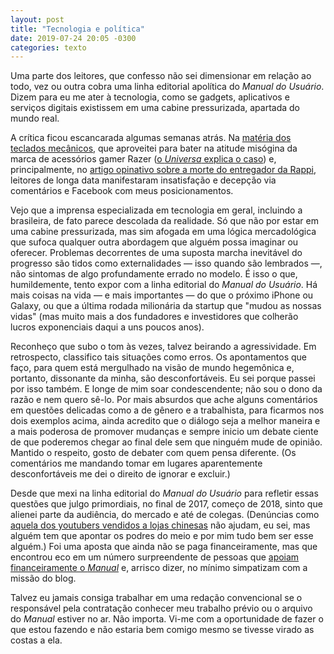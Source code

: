 ```yaml
---
layout: post
title: "Tecnologia e política"
date: 2019-07-24 20:05 -0300
categories: texto
---
```

Uma parte dos leitores, que confesso não sei dimensionar em relação ao todo, vez ou outra cobra uma linha editorial apolítica do _Manual do Usuário_. Dizem para eu me ater à tecnologia, como se gadgets, aplicativos e serviços digitais existissem em uma cabine pressurizada, apartada do mundo real.

A crítica ficou escancarada algumas semanas atrás. Na [matéria dos teclados mecânicos](https://manualdousuario.net/teclado-mecanico/), que aproveitei para bater na atitude misógina da marca de acessórios gamer Razer ([o _Universa_ explica o caso](https://universa.uol.com.br/noticias/redacao/2019/06/24/marca-e-criticada-apos-romper-contrato-com-influenciadora.htm)) e, principalmente, no [artigo opinativo sobre a morte do entregador da Rappi](https://manualdousuario.net/rappi-entregador-morreu/), leitores de longa data manifestaram insatisfação e decepção via comentários e Facebook com meus posicionamentos.

Vejo que a imprensa especializada em tecnologia em geral, incluindo a brasileira, de fato parece descolada da realidade. Só que não por estar em uma cabine pressurizada, mas sim afogada em uma lógica mercadológica que sufoca qualquer outra abordagem que alguém possa imaginar ou oferecer. Problemas decorrentes de uma suposta marcha inevitável do progresso são tidos como externalidades — isso quando são lembrados —, não sintomas de algo profundamente errado no modelo. É isso o que, humildemente, tento expor com a linha editorial do _Manual do Usuário_. Há mais coisas na vida — e mais importantes — do que o próximo iPhone ou Galaxy, ou que a última rodada milionária da startup que "mudou as nossas vidas" (mas muito mais a dos fundadores e investidores que colherão lucros exponenciais daqui a uns poucos anos).

Reconheço que subo o tom às vezes, talvez beirando a agressividade. Em retrospecto, classifico tais situações como erros. Os apontamentos que faço, para quem está mergulhado na visão de mundo hegemônica e, portanto, dissonante da minha, são desconfortáveis. Eu sei porque passei por isso também. E longe de mim soar condescendente; não sou o dono da razão e nem quero sê-lo. Por mais absurdos que ache alguns comentários em questões delicadas como a de gênero e a trabalhista, para ficarmos nos dois exemplos acima, ainda acredito que o diálogo seja a melhor maneira e a mais poderosa de promover mudanças e sempre inicio um debate ciente de que poderemos chegar ao final dele sem que ninguém mude de opinião. Mantido o respeito, gosto de debater com quem pensa diferente. (Os comentários me mandando tomar em lugares aparentemente desconfortáveis me dei o direito de ignorar e excluir.)

Desde que mexi na linha editorial do _Manual do Usuário_ para refletir essas questões que julgo primordiais, no final de 2017, começo de 2018, sinto que alienei parte da audiência, do mercado e até de colegas. (Denúncias como [aquela dos youtubers vendidos a lojas chinesas](https://manualdousuario.net/celulares-chineses-youtube/) não ajudam, eu sei, mas alguém tem que apontar os podres do meio e por mim tudo bem ser esse alguém.) Foi uma aposta que ainda não se paga financeiramente, mas que encontrou eco em um número surpreendente de pessoas que [apoiam financeiramente o _Manual_](https://www.catarse.me/manualdousuario) e, arrisco dizer, no mínimo simpatizam com a missão do blog.

Talvez eu jamais consiga trabalhar em uma redação convencional se o responsável pela contratação conhecer meu trabalho prévio ou o arquivo do _Manual_ estiver no ar. Não importa. Vi-me com a oportunidade de fazer o que estou fazendo e não estaria bem comigo mesmo se tivesse virado as costas a ela.